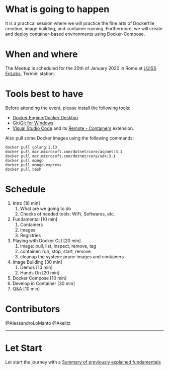 # What is going to happen

It is a practical session where we will practice the fine arts of Dockerfile creation, image building, and container running.
Furthermore, we will create and deploy container-based environments using Docker-Compose.


# When and where

The Meetup is scheduled for the 20th of January 2020 in Rome at [LUISS EnLabs](https://www.luissenlabs.com/), Termini station.


# Tools best to have

Before attending the event, please install the following tools:
- [Docker Engine](https://docs.docker.com/install/)/[Docker Desktop](https://www.docker.com/products/docker-desktop).
- Git/[Git for Windows](https://gitforwindows.org/)
- [Visual Studio Code](https://code.visualstudio.com/) and its [Remote - Containers](https://marketplace.visualstudio.com/items?itemName=ms-vscode-remote.remote-containers) extension.


Also pull some Docker images using the following commands:

```
docker pull golang:1.13
docker pull mcr.microsoft.com/dotnet/core/aspnet:3.1
docker pull mcr.microsoft.com/dotnet/core/sdk:3.1
docker pull mongo
docker pull mongo-express
docker pull bash
```

# Schedule

1. Intro                                        [10 min]
   1. What are we going to do
   2. Checks of needed tools: WiFi, Softwares, etc.
2. Fundamental                                  [10 min]
   1. Containers
   2. Images 
   3. Registries 
3. Playing with Docker CLI                      [20 min]
   1. image: pull, list, inspect, remove, tag
   2. container: run, stop, start, remove
   3. cleanup the system: prune images and containers
4. Image Building                               [30 min]
   1. Demos [10 min]
   2. Hands On [20 min]
5. Docker Compose                               [10 min]
6. Develop in Container                         [30 min]
7. Q&A                                          [10 min]


# Contributors

@AlessandroLoManto
@Akelitz


***


# Let Start

Let start the journey with a [Summary of previously explained fundamentals](00-Previously)
